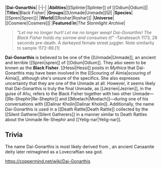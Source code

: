 |**Dai-Gonarthis**|
|-|-|
|**Abilities**|[[Splinter\|Splinter]] of [[Odium\|Odium]]|
|**Titles**|Black Fisher|
|**Groups**|[[Unmade\|Unmade]]🐱︎|
|**Species**|[[Spren\|Spren]]|
|**World**|[[Roshar\|Roshar]]|
|**Universe**|[[Cosmere\|Cosmere]]|
|**Featured In**|*The Stormlight Archive*|

>“*Let me no longer hurt! Let me no longer weep! Dai-Gonarthis! The Black Fisher holds my sorrow and consumes it!*”
\-Tanatesach 1173, 28 seconds pre-death. A darkeyed female street juggler. Note similarity to sample 1172-89.[1]


**Dai-Gonarthis** is believed to be one of the [[Unmade\|Unmade]], an ancient and terrible [[Spren\|spren]] of [[Odium\|Odium]]. They also seem to be known as the **Black Fisher**.
[[Hessi\|Hessi]] posits in *Mythica* that Dai-Gonarthis may have been involved in the [[Scouring of Aimia\|scouring of Aimia]], although she's unsure of the specifics. She also expresses uncertainty that they are one of the Unmade at all. However, it seems likely that Dai-Gonarthis is truly the final Unmade, as [[Jezrien\|Jezrien]], in the guise of Ahu, refers to the Black Fisher together with two other Unmade—[[Re-Shephir\|Re-Shephir]] and [[Moelach\|Moelach]]—during one of his conversations with [[Dalinar Kholin\|Dalinar Kholin]]. Additionally, the name Dai-Gonarthis is used in a [[Death Rattle\|Death Rattle]] collected by the [[Silent Gatherer\|Silent Gatherers]] in a manner similar to Death Rattles about the Unmade Re-Shephir and [[Yelig-nar\|Yelig-nar]].

## Trivia
The name Dai-Gonarthis is most likely derived from , an ancient Canaanite deity later reimagined as a Lovecraftian sea god.


https://coppermind.net/wiki/Dai-Gonarthis